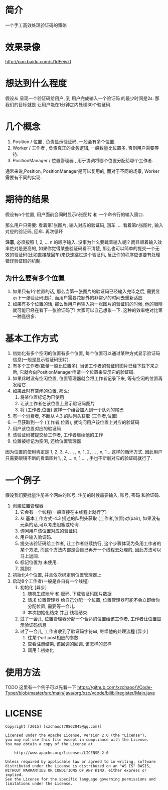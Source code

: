 # 简介 #
一个手工高效处理验证码的策略

# 效果录像 #
http://pan.baidu.com/s/1dEeivkt

# 想达到什么程度 #
假设从 呈现一个验证码给用户, 到 用户完成输入一个验证码 的最少时间是2s.
那我们的目标就是 让用户能在1分钟之内处理30个验证码.

# 几个概念 #
1. Position / 位置 , 负责显示验证码, 一般会有多个位置.
2. Worker / 工作者 , 负责真正的业务逻辑, 一般数量比位置多, 否则用户需要等待.
3. PositionManager / 位置管理器 , 用于协调将哪个位置分配给哪个工作者.

通常来说,Position, PositionManager是可以复用的, 而对于不同的场景, Worker需要有不同的实现.


# 期待的结果 #
假设有n个位置, 用户面前会同时显示n张图片 和 一个命令行的输入窗口. 

那么用户只需要:
看着第1张图片, 输入对应的验证码, 回车.
...
看着第n张图片, 输入对应的验证码, 回车.
再次循环

**注意**, 必须按照 1, 2, ... n 的顺序输入. 没事为什么要跳着输入呢!? 而且顺着输入效率绝对是更高的, 如果你觉得某些验证码看不清楚, 那么也可以简单的提交一个无效的验证码(比如直接敲回车)来快速跳过这个验证码, 反正你的程序应该要有处理错误验证码的机制.

## 为什么要有多个位置 ##
1. 如果只有1个位置的话, 那么当第一张图片的验证码已经输入完毕之后, 需要显示下一张验证码图片, 而用户需要花额外的非常少的时间去重新适应.
2. 如果有多个位置的话, 那么当用户再输入第一张图片的验证码的时候, 他的眼睛就可能已经在看下一张验证码了! 大家可以自己想象一下. 这种的效率绝对比第一种高很多. 

# 基本工作方式 #
1. 初始化有多个空闲的位置有多个位置, 每个位置可以通过某种方式显示验证码信息(一般是显示验证码图片).
2. 有多个工作者(数量一般比位置多), 当该工作者的验证码图片已经下载下来之后, 它就会向PositionManager申请一个位置来显示它的验证码.
3. 如果此时没有空闲位置, 位置管理器就会将工作者记录下来, 等有空闲的位置再发给它.
4. 如果此时有空闲的位置, 那么:
	1. 将某位置标记为已使用
	2. 让该工作者在该位置上显示验证码图片
	3. 将 (工作者,位置) 这样一个组合加入到一个队列的尾巴
5. 有一个消费者, 不断从 4.3 的队列头获取 (工作者,位置)
6. 一旦获取到一个  (工作者,位置), 就询问用户该位置上对应的验证码
7. 用户该位置对应的验证码
8. 该验证码被提交给工作者, 工作者继续他的工作
9. 位置被标记为空闲, 还给位置管理器

因为位置的使用肯定是 1, 2, 3, 4, ... , n, 1, 2, ... , n, 1... 这样的循环方式.
因此用户只需要眼镜不断的看着图片1, ,2, ... n,  1 ... , 手也不断敲对应的验证码就行了.

# 一个例子 #
假设我们要批量注册某个网站的账号, 注册的时候需要输入, 账号, 密码 和验证码.

1. 创建位置管理器
	1. 它会有一个线程(一般直接在主线程上就行了)
	2. 从 基本工作方式-4.3 描述的队列头获取 (工作者,位置)对(pair), 如果没有元素的话,可以考虑阻塞或轮询.
	3. 询问用户该位置对应的验证码.
	4. 用户输入验证码.
	5. 提交该验证码给工作者, 让工作者继续执行, 这个步骤体现为条用工作者的某个方法, 而这个方法内部是会自己再开一个线程去处理的, 因此方法可以马上返回.
	6. 标记位置为 未使用.
	7. 跳到2  
2. 初始化4个位置, 并且依次绑定到位置管理器上
3. 启动8个工作者(一般是各自有一个线程)
	1. 初始化 [异步]
		1. 随机生成账号 和 密码, 下载验证码图片数据
		2. 请求 位置管理器 给自己分配一个位置, 位置管理器可能不会立即给你分配位置, 需要等一会儿.
		3. 本次初始化结束 并且 线程结束.
	2. 过了一会儿, 位置管理器分配一个合适的位置给该工作者, 工作者让位置显示验证码信息
	3. 过了一会儿, 工作者收到了验证码字符串, 继续他的处理流程 [异步]
		1. 往某个url post相应的参数
		2. 查看注册结果, 该回调的回调, 该怎样的怎样
		3. 调用 1.初始化
 
# 使用方法 #
TODO
这里有一个例子可以先看一下
https://github.com/xzchaoo/VCode-Typer/blob/master/src/main/java/org/xzc/vcode/bilibiliregister/Main.java



# LICENSE #
```
Copyright [2015] [xzchaoo(70862045@qq.com)]

Licensed under the Apache License, Version 2.0 (the "License");
you may not use this file except in compliance with the License.
You may obtain a copy of the License at

    http://www.apache.org/licenses/LICENSE-2.0

Unless required by applicable law or agreed to in writing, software
distributed under the License is distributed on an "AS IS" BASIS,
WITHOUT WARRANTIES OR CONDITIONS OF ANY KIND, either express or implied.
See the License for the specific language governing permissions and
limitations under the License.
```